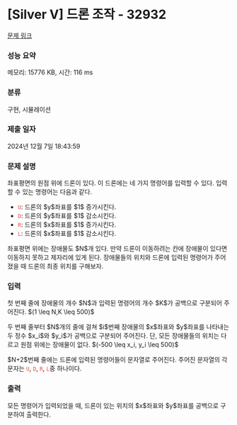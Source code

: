 # [Silver V] 드론 조작 - 32932 

[문제 링크](https://www.acmicpc.net/problem/32932) 

### 성능 요약

메모리: 15776 KB, 시간: 116 ms

### 분류

구현, 시뮬레이션

### 제출 일자

2024년 12월 7일 18:43:59

### 문제 설명

<p>좌표평면의 원점 위에 드론이 있다. 이 드론에는 네 가지 명령어를 입력할 수 있다. 입력할 수 있는 명령어는 다음과 같다.</p>

<ul>
	<li><span style="color:#e74c3c;"><code>U</code></span>: 드론의 $y$좌표를 $1$ 증가시킨다.</li>
	<li><span style="color:#e74c3c;"><code>D</code></span>: 드론의 $y$좌표를 $1$ 감소시킨다.</li>
	<li><span style="color:#e74c3c;"><code>R</code></span>: 드론의 $x$좌표를 $1$ 증가시킨다.</li>
	<li><span style="color:#e74c3c;"><code>L</code></span>: 드론의 $x$좌표를 $1$ 감소시킨다.</li>
</ul>

<p>좌표평면 위에는 장애물도 $N$개 있다. 만약 드론이 이동하려는 칸에 장애물이 있다면 이동하지 못하고 제자리에 있게 된다. 장애물들의 위치와 드론에 입력된 명령어가 주어졌을 때 드론의 최종 위치를 구해보자.</p>

### 입력 

 <p>첫 번째 줄에 장애물의 개수 $N$과 입력된 명령어의 개수 $K$가 공백으로 구분되어 주어진다. $(1 \leq N,K \leq 500)$</p>

<p>두 번째 줄부터 $N$개의 줄에 걸쳐 $i$번째 장애물의 $x$좌표와 $y$좌표를 나타내는 두 정수 $x_i$와 $y_i$가 공백으로 구분되어 주어진다. 단, 모든 장애물들의 위치는 다르고 원점 위에는 장애물이 없다. $(-500 \leq x_i, y_i \leq 500)$</p>

<p>$N+2$번째 줄에는 드론에 입력된 명령어들이 문자열로 주어진다. 주어진 문자열의 각 문자는 <span style="color:#e74c3c;"><code>U</code></span>, <span style="color:#e74c3c;"><code>D</code></span>, <span style="color:#e74c3c;"><code>R</code></span>, <span style="color:#e74c3c;"><code>L</code></span>중 하나이다.</p>

### 출력 

 <p>모든 명령어가 입력되었을 때, 드론이 있는 위치의 $x$좌표와 $y$좌표를 공백으로 구분하여 출력한다.</p>

